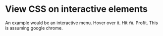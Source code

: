 # View CSS on interactive elements

An example would be an interactive menu. Hover over it. Hit `f8`. Profit. This is assuming google chrome.
